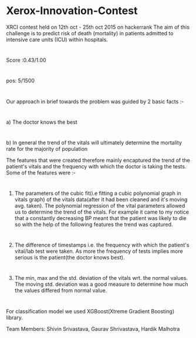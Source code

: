 # Xerox-Innovation-Contest
XRCI contest held on 12th oct - 25th oct 2015 on hackerrank
The aim of this challenge is to predict risk of death (mortality) in patients admitted to intensive care units (ICU) within hospitals.
#
Score :0.43/1.00
#
pos: 5/1500
#
Our approach in brief towards the problem was guided by 2 basic facts :-
#
a) The doctor knows the best
#
b) In general the trend of the vitals will ultimately determine the mortality rate for the majority of population

The features that were created therefore mainly encaptured the trend of the patient's vitals and the frequency with which the doctor is taking the tests. Some of the features were :-
#
1) The parameters of the cubic fit(i.e fitting a cubic polynomial graph in vitals graph) of the vitals data(after it had been cleaned and it's moving avg. taken). The polynomial regression of the vital parameters allowed us to determine the trend of the vitals. For example it came to my notice that a constantly decreasing BP meant that the patient was likely to die so with the help of the following features the trend was captured.
#
2) The difference of timestamps i.e. the frequency with which the patient's vital/lab test were taken. As more the frequency of tests implies more serious is the patient(the doctor knows best).
#
3) The min, max and the std. deviation of the vitals wrt. the normal values. The moving std. deviation was a good measure to determine how much the values differed from normal value.

#
For classification model we used XGBoost(Xtreme Gradient Boosting) library.

Team Members: Shivin Srivastava, Gaurav Shrivastava, Hardik Malhotra
